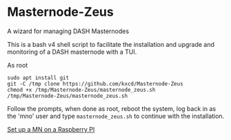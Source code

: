 # Masternode-Zeus
A wizard for managing DASH Masternodes


This is a bash v4 shell script to facilitate the installation and upgrade and monitoring of a DASH masternode with a TUI.

As root

    sudo apt install git
    git -C /tmp clone https://github.com/kxcd/Masternode-Zeus
    chmod +x /tmp/Masternode-Zeus/masternode_zeus.sh
    /tmp/Masternode-Zeus/masternode_zeus.sh

Follow the prompts, when done as root, reboot the system, log back in as the 'mno' user and type `masternode_zeus.sh` to continue with the installation.



[Set up a MN on a Raspberry PI](Home-MN-on-a-Raspberry-Pi.md)
